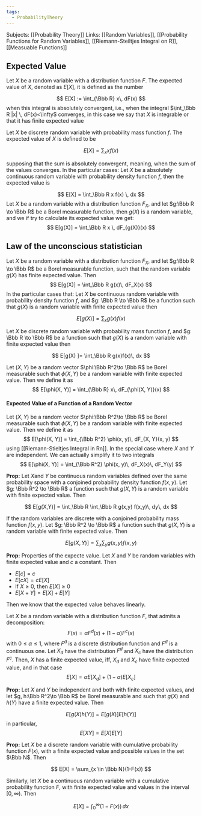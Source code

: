 ```yaml
---
tags:
  - ProbabilityTheory
---
```

Subjects: [[Probability Theory]]
Links: [[Random Variables]], [[Probability Functions for Random Variables]], [[Riemann-Steiltjes Integral on R]], [[Measuable Functions]]

## Expected Value
Let $X$ be a random variable with a distribution function $F$. The expected value of $X$, denoted as $E[X]$, it is defined as the number 

$$
E[X] := \int_{\Bbb R} x\, dF(x)
$$
when this integral is absolutely convergent, i.e.,  when the integral $\int_\Bbb R |x| \, dF(x)<\infty$ converges, in this case we say that $X$ is integrable or that it has finite expected value 

Let $X$ be discrete random variable with probability mass function $f$. The expected value of $X$ is defined to be 

$$
E[X]= \sum_{x} xf(x)
$$

supposing that the sum is absolutely convergent, meaning, when the sum of the values converges. 
In the particular cases:
Let $X$ be a absolutely continuous random variable with probability density function $f$, then the expected value is 

$$
E[X] = \int_\Bbb R x f(x) \, dx
$$
Let $X$ be a random variable with a distribution function $F_X$, and let $g:\Bbb R \to \Bbb R$ be a Borel measurable function, then $g(X)$ is a random variable, and we if try to calculate its expected value we get: 
$$
E[g(X)] = \int_\Bbb R x \, dF_{g(X)}(x)
$$
## **Law of the unconscious statistician**
Let $X$ be a random variable with a distribution function $F_X$, and let $g:\Bbb R \to \Bbb R$ be a Borel measurable function, such that the random variable $g(X)$ has finite expected value. Then 
$$
E[g(X)] = \int_\Bbb R g(x)\, dF_X(x)
$$
In the particular cases that:
Let $X$ be continuous random variable with probability density function $f$, and $g: \Bbb R \to \Bbb R$ be a function such that $g(X)$ is a random variable with finite expected value then 

$$
E[g(X) ]= \sum_x g(x)f(x)
$$

Let $X$ be discrete random variable with probability mass function $f$, and $g: \Bbb R \to \Bbb R$ be a function such that $g(X)$ is a random variable with finite expected value then 

$$
E[g(X) ]= \int_\Bbb R g(x)f(x)\, dx
$$

Let $(X, Y)$ be a random vector $\phi:\Bbb R^2\to \Bbb R$ be Borel measurable such that $\phi(X, Y)$ be a random variable with finite expected value. Then we define it as
$$
E[\phi(X, Y)] = \int_{\Bbb R} x\, dF_{\phi(X, Y)}(x)
$$
#### Expected Value of a Function of a Random Vector

Let $(X, Y)$ be a random vector $\phi:\Bbb R^2\to \Bbb R$ be Borel measurable such that $\phi(X, Y)$ be a random variable with finite expected value. Then we define it as
$$
E[\phi(X, Y)] = \int_{\Bbb R^2} \phi(x, y)\, dF_{X, Y}(x, y)
$$
using [[Riemann-Stieltjes Integral in Rn]]. In the special case where $X$ and $Y$ are independent. We can actually simplify it to two integrals
$$
E[\phi(X, Y)] = \int_{\Bbb R^2} \phi(x, y)\, dF_X(x)\, dF_Y(y)
$$

************Prop:************ Let $X$and $Y$ be continuous random variables defined over the same probability space with a conjoined probability density function $f(x,y)$. Let $g: \Bbb R^2 \to \Bbb R$ a function such that $g(X, Y)$ is a random variable with finite expected value. Then 

$$
E[g(X,Y)] = \int_\Bbb R \int_\Bbb R g(x,y) f(x,y)\, dy\, dx
$$

If the random variables are discrete with a conjoined probability mass function $f(x, y)$. Let $g: \Bbb R^2 \to \Bbb R$ a function such that $g(X, Y)$ is a random variable with finite expected value. Then 

$$
E[g(X,Y)] = \sum_x \sum _y g(x,y) f(x,y)
$$

************Prop:************ Properties of the expecte value. Let $X$ and $Y$ be random variables with finite expected value and $c$ a constant. Then 

- $E[c] = c$
- $E[cX] = cE[X]$
- If $X \ge0$, then $E[X] \ge 0$
- $E[X+Y] = E[X]+E[Y]$

Then we know that the expected value behaves linearly. 

Let $X$ be a random variable with a distribution function $F$, that admits a decomposition:
$$
F(x) =\alpha F^d(x) + (1-\alpha)F^c(x)
	$$with $0\le \alpha \le 1$, where $F^d$ is a discrete distribution function and  $F^d$ is a continuous one.  Let $X_d$ have the distribution $F^d$ and $X_c$ have the distribution $F^c$. Then, $X$ has a finite expected value, iff, $X_d$ and $X_c$ have finite expected value, and in that case
$$
E[X] = \alpha E[X_d]+ (1-\alpha)E[X_c]
$$

************Prop:************ Let $X$ and $Y$ be independent and both with finite expected values, and let $g, h:\Bbb R^2\to \Bbb R$ be Borel measurable and such that $g(X)$ and $h(Y)$ have a finite expected value. Then 

$$
E[g(X)h(Y)] = E[g(X)]E[h(Y)]
$$
in particular,
$$
E[XY] = E[X]E[Y]
$$

************Prop:************ Let $X$ be a discrete random variable with cumulative probability function $F(x)$, with a finite expected value and possible values in the set $\Bbb N$. Then 

$$
E[X] = \sum_{x \in \Bbb N}(1-F(x))
$$

Similarly, let $X$ be a continuous random variable with a cumulative probability function $F$, with finite expected value and values in the interval $[0, \infty)$. Then 

$$
E[X] = \int_0^\infty (1-F(x)) \, dx
$$
